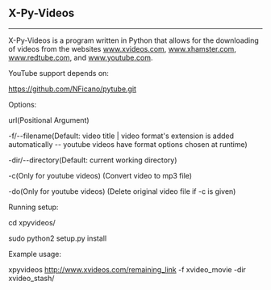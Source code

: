 X-Py-Videos
-----------
-----------

X-Py-Videos is a program written in Python that allows for the downloading
of videos from the websites www.xvideos.com, www.xhamster.com, www.redtube.com, and www.youtube.com.

YouTube support depends on:

https://github.com/NFicano/pytube.git

Options:

url(Positional Argument)

-f/--filename(Default: video title | video format's extension is added automatically -- youtube videos have format 
		options chosen at runtime)

-dir/--directory(Default: current working directory)

-c(Only for youtube videos) (Convert video to mp3 file)

-do(Only for youtube videos) (Delete original video file if -c is given)

Running setup:

cd xpyvideos/

sudo python2 setup.py install

Example usage:

xpyvideos http://www.xvideos.com/remaining_link -f xvideo_movie -dir xvideo_stash/
